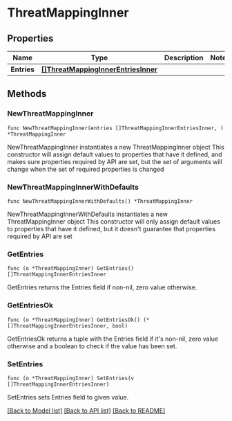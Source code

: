 # ThreatMappingInner

## Properties

Name | Type | Description | Notes
------------ | ------------- | ------------- | -------------
**Entries** | [**[]ThreatMappingInnerEntriesInner**](ThreatMappingInnerEntriesInner.md) |  | 

## Methods

### NewThreatMappingInner

`func NewThreatMappingInner(entries []ThreatMappingInnerEntriesInner, ) *ThreatMappingInner`

NewThreatMappingInner instantiates a new ThreatMappingInner object
This constructor will assign default values to properties that have it defined,
and makes sure properties required by API are set, but the set of arguments
will change when the set of required properties is changed

### NewThreatMappingInnerWithDefaults

`func NewThreatMappingInnerWithDefaults() *ThreatMappingInner`

NewThreatMappingInnerWithDefaults instantiates a new ThreatMappingInner object
This constructor will only assign default values to properties that have it defined,
but it doesn't guarantee that properties required by API are set

### GetEntries

`func (o *ThreatMappingInner) GetEntries() []ThreatMappingInnerEntriesInner`

GetEntries returns the Entries field if non-nil, zero value otherwise.

### GetEntriesOk

`func (o *ThreatMappingInner) GetEntriesOk() (*[]ThreatMappingInnerEntriesInner, bool)`

GetEntriesOk returns a tuple with the Entries field if it's non-nil, zero value otherwise
and a boolean to check if the value has been set.

### SetEntries

`func (o *ThreatMappingInner) SetEntries(v []ThreatMappingInnerEntriesInner)`

SetEntries sets Entries field to given value.



[[Back to Model list]](../README.md#documentation-for-models) [[Back to API list]](../README.md#documentation-for-api-endpoints) [[Back to README]](../README.md)


